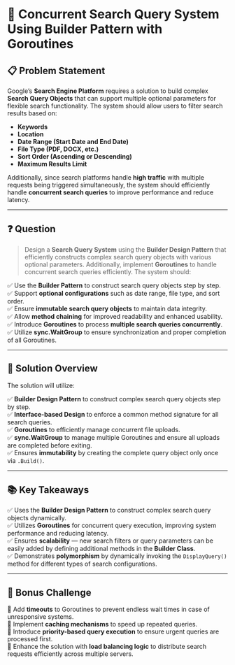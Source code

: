 # 🚀 Concurrent Search Query System Using Builder Pattern with Goroutines

## 📋 Problem Statement
Google’s **Search Engine Platform** requires a solution to build complex **Search Query Objects** that can support multiple optional parameters for flexible search functionality. The system should allow users to filter search results based on:

- **Keywords**  
- **Location**  
- **Date Range (Start Date and End Date)**  
- **File Type (PDF, DOCX, etc.)**  
- **Sort Order (Ascending or Descending)**  
- **Maximum Results Limit**  

Additionally, since search platforms handle **high traffic** with multiple requests being triggered simultaneously, the system should efficiently handle **concurrent search queries** to improve performance and reduce latency.

---

## ❓ Question
> Design a **Search Query System** using the **Builder Design Pattern** that efficiently constructs complex search query objects with various optional parameters. Additionally, implement **Goroutines** to handle concurrent search queries efficiently. The system should:

✅ Use the **Builder Pattern** to construct search query objects step by step.  
✅ Support **optional configurations** such as date range, file type, and sort order.  
✅ Ensure **immutable search query objects** to maintain data integrity.  
✅ Allow **method chaining** for improved readability and enhanced usability.  
✅ Introduce **Goroutines** to process **multiple search queries concurrently**.  
✅ Utilize **sync.WaitGroup** to ensure synchronization and proper completion of all Goroutines.  

---

## 🧩 Solution Overview
The solution will utilize:

✅ **Builder Design Pattern** to construct complex search query objects step by step.  
✅ **Interface-based Design** to enforce a common method signature for all search queries.  
✅ **Goroutines** to efficiently manage concurrent file uploads.  
✅ **sync.WaitGroup** to manage multiple Goroutines and ensure all uploads are completed before exiting.  
✅ Ensures **immutability** by creating the complete query object only once via `.Build()`.  

---

## 📚 Key Takeaways
✅ Uses the **Builder Design Pattern** to construct complex search query objects dynamically.  
✅ Utilizes **Goroutines** for concurrent query execution, improving system performance and reducing latency.  
✅ Ensures **scalability** — new search filters or query parameters can be easily added by defining additional methods in the **Builder Class**.  
✅ Demonstrates **polymorphism** by dynamically invoking the `DisplayQuery()` method for different types of search configurations.  

---

## 💬 Bonus Challenge
🔹 Add **timeouts** to Goroutines to prevent endless wait times in case of unresponsive systems.  
🔹 Implement **caching mechanisms** to speed up repeated queries.  
🔹 Introduce **priority-based query execution** to ensure urgent queries are processed first.  
🔹 Enhance the solution with **load balancing logic** to distribute search requests efficiently across multiple servers.  
